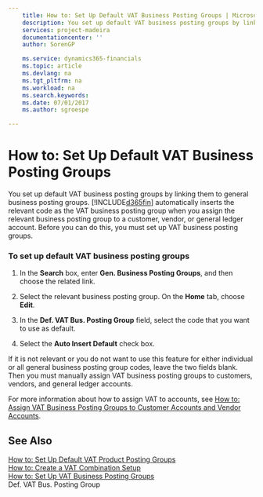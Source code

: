 ```yaml
---
    title: How to: Set Up Default VAT Business Posting Groups | Microsoft Docs
    description: You set up default VAT business posting groups by linking them to general business posting groups. [!INCLUDE[d365fin](../../includes/d365fin_md.md)] automatically inserts the relevant code as the VAT business posting group when you assign the relevant business posting group to a customer, vendor, or general ledger account. Before you can do this, you must set up VAT business posting groups.
    services: project-madeira
    documentationcenter: ''
    author: SorenGP

    ms.service: dynamics365-financials
    ms.topic: article
    ms.devlang: na
    ms.tgt_pltfrm: na
    ms.workload: na
    ms.search.keywords:
    ms.date: 07/01/2017
    ms.author: sgroespe

---
```

# How to: Set Up Default VAT Business Posting Groups
You set up default VAT business posting groups by linking them to general business posting groups. [!INCLUDE[d365fin](../../includes/d365fin_md.md)] automatically inserts the relevant code as the VAT business posting group when you assign the relevant business posting group to a customer, vendor, or general ledger account. Before you can do this, you must set up VAT business posting groups.  
  
### To set up default VAT business posting groups  
  
1.  In the **Search** box, enter **Gen. Business Posting Groups**, and then choose the related link.  
  
2.  Select the relevant business posting group. On the **Home** tab, choose **Edit**.  
  
3.  In the **Def. VAT Bus. Posting Group** field, select the code that you want to use as default.  
  
4.  Select the **Auto Insert Default** check box.  
  
 If it is not relevant or you do not want to use this feature for either individual or all general business posting group codes, leave the two fields blank. Then you must manually assign VAT business posting groups to customers, vendors, and general ledger accounts.  
  
 For more information about how to assign VAT to accounts, see [How to: Assign VAT Business Posting Groups to Customer Accounts and Vendor Accounts](../how-to-assign-vat-posting-groups-to-general-ledger-accounts.md).  
  
## See Also  
 [How to: Set Up Default VAT Product Posting Groups](../how-to-set-up-default-vat-product-posting-groups.md)   
 [How to: Create a VAT Combination Setup](../how-to-create-a-vat-combination-setup.md)   
 [How to: Set Up VAT Business Posting Groups](../how-to-set-up-vat-business-posting-groups.md)   
 Def. VAT Bus. Posting Group